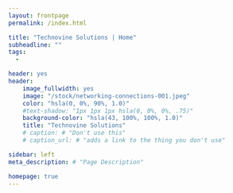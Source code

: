 ```yaml
---
layout: frontpage
permalink: /index.html

title: "Technovine Solutions | Home"
subheadline: ""
tags:
  - 

header: yes
header:
    image_fullwidth: yes
    image: "/stock/networking-connections-001.jpeg"
    color: "hsla(0, 0%, 90%, 1.0)"
	#text-shadow: "1px 1px 1px hsla(0, 0%, 0%, .75)"
    background-color: "hsla(43, 100%, 100%, 1.0)"
    title: "Technovine Solutions"
    # caption: # "Don't use this"
    # caption_url: # "adds a link to the thing you don't use"

sidebar: left
meta_description: # "Page Description"

homepage: true
---
```

